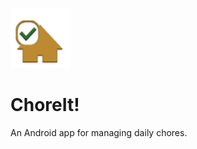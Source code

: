 ![ChoreIt!](choreit-app/res/drawable-xhdpi/ic_launcher.png)

ChoreIt!
========

An Android app for managing daily chores.
